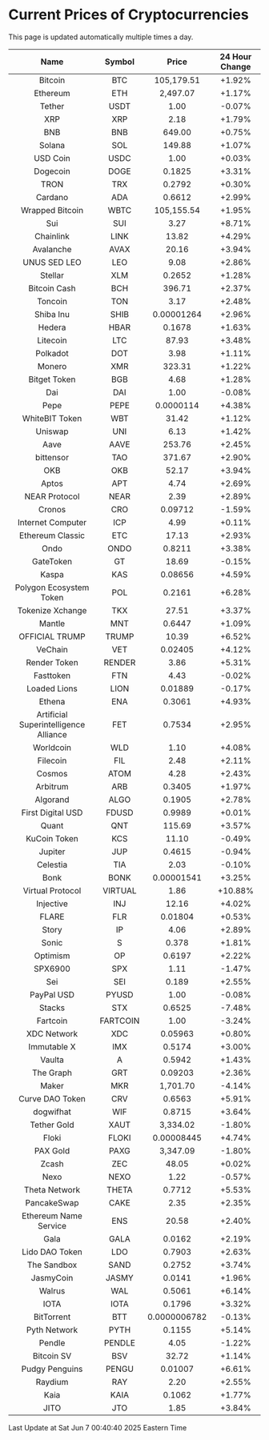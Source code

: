 # Current Prices of Cryptocurrencies
This page is updated automatically multiple times a day.

| Name | Symbol | Price | 24 Hour Change |
| :---: |:---:| :---: | :---: |
| Bitcoin | BTC | 105,179.51 | +1.92% |
| Ethereum | ETH | 2,497.07 | +1.17% |
| Tether | USDT | 1.00 | -0.07% |
| XRP | XRP | 2.18 | +1.79% |
| BNB | BNB | 649.00 | +0.75% |
| Solana | SOL | 149.88 | +1.07% |
| USD Coin | USDC | 1.00 | +0.03% |
| Dogecoin | DOGE | 0.1825 | +3.31% |
| TRON | TRX | 0.2792 | +0.30% |
| Cardano | ADA | 0.6612 | +2.99% |
| Wrapped Bitcoin | WBTC | 105,155.54 | +1.95% |
| Sui | SUI | 3.27 | +8.71% |
| Chainlink | LINK | 13.82 | +4.29% |
| Avalanche | AVAX | 20.16 | +3.94% |
| UNUS SED LEO | LEO | 9.08 | +2.86% |
| Stellar | XLM | 0.2652 | +1.28% |
| Bitcoin Cash | BCH | 396.71 | +2.37% |
| Toncoin | TON | 3.17 | +2.48% |
| Shiba Inu | SHIB | 0.00001264 | +2.96% |
| Hedera | HBAR | 0.1678 | +1.63% |
| Litecoin | LTC | 87.93 | +3.48% |
| Polkadot | DOT | 3.98 | +1.11% |
| Monero | XMR | 323.31 | +1.22% |
| Bitget Token | BGB | 4.68 | +1.28% |
| Dai | DAI | 1.00 | -0.08% |
| Pepe | PEPE | 0.0000114 | +4.38% |
| WhiteBIT Token | WBT | 31.42 | +1.12% |
| Uniswap | UNI | 6.13 | +1.42% |
| Aave | AAVE | 253.76 | +2.45% |
| bittensor | TAO | 371.67 | +2.90% |
| OKB | OKB | 52.17 | +3.94% |
| Aptos | APT | 4.74 | +2.69% |
| NEAR Protocol | NEAR | 2.39 | +2.89% |
| Cronos | CRO | 0.09712 | -1.59% |
| Internet Computer | ICP | 4.99 | +0.11% |
| Ethereum Classic | ETC | 17.13 | +2.93% |
| Ondo | ONDO | 0.8211 | +3.38% |
| GateToken | GT | 18.69 | -0.15% |
| Kaspa | KAS | 0.08656 | +4.59% |
| Polygon Ecosystem Token | POL | 0.2161 | +6.28% |
| Tokenize Xchange | TKX | 27.51 | +3.37% |
| Mantle | MNT | 0.6447 | +1.09% |
| OFFICIAL TRUMP | TRUMP | 10.39 | +6.52% |
| VeChain | VET | 0.02405 | +4.12% |
| Render Token | RENDER | 3.86 | +5.31% |
| Fasttoken | FTN | 4.43 | -0.02% |
| Loaded Lions | LION | 0.01889 | -0.17% |
| Ethena | ENA | 0.3061 | +4.93% |
| Artificial Superintelligence Alliance | FET | 0.7534 | +2.95% |
| Worldcoin | WLD | 1.10 | +4.08% |
| Filecoin | FIL | 2.48 | +2.11% |
| Cosmos | ATOM | 4.28 | +2.43% |
| Arbitrum | ARB | 0.3405 | +1.97% |
| Algorand | ALGO | 0.1905 | +2.78% |
| First Digital USD | FDUSD | 0.9989 | +0.01% |
| Quant | QNT | 115.69 | +3.57% |
| KuCoin Token | KCS | 11.10 | -0.49% |
| Jupiter | JUP | 0.4615 | -0.94% |
| Celestia | TIA | 2.03 | -0.10% |
| Bonk | BONK | 0.00001541 | +3.25% |
| Virtual Protocol | VIRTUAL | 1.86 | +10.88% |
| Injective | INJ | 12.16 | +4.02% |
| FLARE | FLR | 0.01804 | +0.53% |
| Story | IP | 4.06 | +2.89% |
| Sonic | S | 0.378 | +1.81% |
| Optimism | OP | 0.6197 | +2.22% |
| SPX6900 | SPX | 1.11 | -1.47% |
| Sei | SEI | 0.189 | +2.55% |
| PayPal USD | PYUSD | 1.00 | -0.08% |
| Stacks | STX | 0.6525 | -7.48% |
| Fartcoin | FARTCOIN | 1.00 | -3.24% |
| XDC Network | XDC | 0.05963 | +0.80% |
| Immutable X | IMX | 0.5174 | +3.00% |
| Vaulta | A | 0.5942 | +1.43% |
| The Graph | GRT | 0.09203 | +2.36% |
| Maker | MKR | 1,701.70 | -4.14% |
| Curve DAO Token | CRV | 0.6563 | +5.91% |
| dogwifhat | WIF | 0.8715 | +3.64% |
| Tether Gold | XAUT | 3,334.02 | -1.80% |
| Floki | FLOKI | 0.00008445 | +4.74% |
| PAX Gold | PAXG | 3,347.09 | -1.80% |
| Zcash | ZEC | 48.05 | +0.02% |
| Nexo | NEXO | 1.22 | -0.57% |
| Theta Network | THETA | 0.7712 | +5.53% |
| PancakeSwap | CAKE | 2.35 | +2.35% |
| Ethereum Name Service | ENS | 20.58 | +2.40% |
| Gala | GALA | 0.0162 | +2.19% |
| Lido DAO Token | LDO | 0.7903 | +2.63% |
| The Sandbox | SAND | 0.2752 | +3.74% |
| JasmyCoin | JASMY | 0.0141 | +1.96% |
| Walrus | WAL | 0.5061 | +6.14% |
| IOTA | IOTA | 0.1796 | +3.32% |
| BitTorrent | BTT | 0.0000006782 | -0.13% |
| Pyth Network | PYTH | 0.1155 | +5.14% |
| Pendle | PENDLE | 4.05 | -1.22% |
| Bitcoin SV | BSV | 32.72 | +1.14% |
| Pudgy Penguins | PENGU | 0.01007 | +6.61% |
| Raydium | RAY | 2.20 | +2.55% |
| Kaia | KAIA | 0.1062 | +1.77% |
| JITO | JTO | 1.85 | +3.84% |

Last Update at Sat Jun  7 00:40:40 2025 Eastern Time
